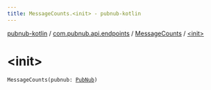 ```yaml
---
title: MessageCounts.<init> - pubnub-kotlin
---
```


[pubnub-kotlin](../../index.html) / [com.pubnub.api.endpoints](../index.html) / [MessageCounts](index.html) / [&lt;init&gt;](./-init-.html)

# &lt;init&gt;

`MessageCounts(pubnub: `[`PubNub`](../../com.pubnub.api/-pub-nub/index.html)`)`